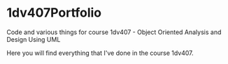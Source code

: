 # 1dv407Portfolio
Code and various things for course 1dv407 - Object Oriented Analysis and Design Using UML


Here you will find everything that I've done in the course 1dv407.
